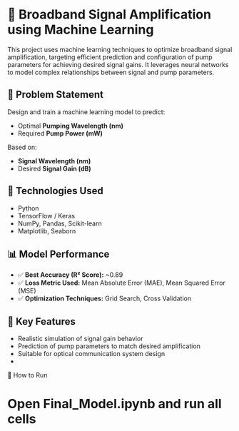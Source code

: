 # 📶 Broadband Signal Amplification using Machine Learning

This project uses machine learning techniques to optimize broadband signal amplification, targeting efficient prediction and configuration of pump parameters for achieving desired signal gains. It leverages neural networks to model complex relationships between signal and pump parameters.

## 🧠 Problem Statement

Design and train a machine learning model to predict:
- Optimal **Pumping Wavelength (nm)**
- Required **Pump Power (mW)**

Based on:
- **Signal Wavelength (nm)**
- Desired **Signal Gain (dB)**

## 🔧 Technologies Used

- Python
- TensorFlow / Keras
- NumPy, Pandas, Scikit-learn
- Matplotlib, Seaborn


## 📊 Model Performance

- ✅ **Best Accuracy (R² Score):** ~0.89
- ✅ **Loss Metric Used:** Mean Absolute Error (MAE), Mean Squared Error (MSE)
- ✅ **Optimization Techniques:** Grid Search, Cross Validation

## 📌 Key Features

- Realistic simulation of signal gain behavior
- Prediction of pump parameters to match desired amplification
- Suitable for optical communication system design
- 
🚀 How to Run
# Open Final_Model.ipynb and run all cells
